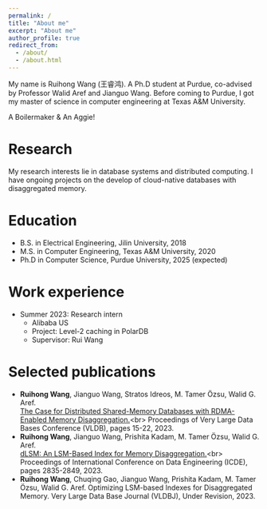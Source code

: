 ```yaml
---
permalink: /
title: "About me"
excerpt: "About me"
author_profile: true
redirect_from: 
  - /about/
  - /about.html
---
```


My name is Ruihong Wang (王睿鸿). A Ph.D student at Purdue, co-advised by Professor Walid Aref and Jianguo Wang. Before coming to Purdue, I got my master of science in computer engineering at Texas A&M University. 

A Boilermaker & An Aggie!

Research
=====
My research interests lie in database systems and distributed computing. I have ongoing projects on the develop of cloud-native databases with disaggregated memory.

Education
=====
* B.S. in Electrical Engineering, Jilin University, 2018
* M.S. in Computer Engineering, Texas A&M University, 2020
* Ph.D in Computer Science, Purdue University, 2025 (expected)

Work experience
=====
* Summer 2023: Research intern
  * Alibaba US
  * Project: Level-2 caching in PolarDB
  * Supervisor: Rui Wang

Selected publications
=====
* **Ruihong Wang**, Jianguo Wang, Stratos Idreos, M. Tamer Özsu, Walid G. Aref.<br> 
[The Case for Distributed Shared-Memory Databases with RDMA-Enabled Memory Disaggregation.]([https://link-url-here.org](https://www.vldb.org/pvldb/vol16/p15-wang.pdf))<br> 
Proceedings of Very Large Data Bases Conference (VLDB), pages 15-22, 2023.
* **Ruihong Wang**, Jianguo Wang, Prishita Kadam, M. Tamer Özsu, Walid G. Aref.<br> 
[dLSM: An LSM-Based Index for Memory Disaggregation.]([https://link-url-here.org](https://ieeexplore.ieee.org/document/10184823))<br> 
Proceedings of International Conference on Data Engineering (ICDE), pages 2835-2849, 2023.
* **Ruihong Wang**, Chuqing Gao, Jianguo Wang, Prishita Kadam, M. Tamer Özsu, Walid G. Aref.
Optimizing LSM-based Indexes for Disaggregated Memory.
Very Large Data Base Journal (VLDBJ), Under Revision, 2023.
